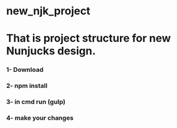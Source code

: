 # new_njk_project
That is project structure for new Nunjucks design.
==================================================
### 1- Download
### 2- npm install
### 3- in cmd run (gulp)
### 4- make your changes
